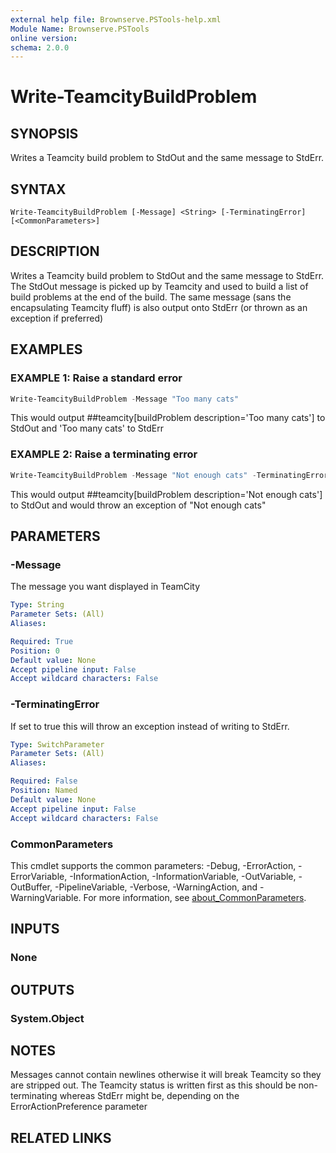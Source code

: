 ```yaml
---
external help file: Brownserve.PSTools-help.xml
Module Name: Brownserve.PSTools
online version:
schema: 2.0.0
---
```


# Write-TeamcityBuildProblem

## SYNOPSIS

Writes a Teamcity build problem to StdOut and the same message to StdErr.

## SYNTAX

```text
Write-TeamcityBuildProblem [-Message] <String> [-TerminatingError] [<CommonParameters>]
```

## DESCRIPTION

Writes a Teamcity build problem to StdOut and the same message to StdErr.
The StdOut message is picked up by Teamcity and used to build a list of build problems at the end of the build.
The same message (sans the encapsulating Teamcity fluff) is also output onto StdErr (or thrown as an exception if preferred)

## EXAMPLES

### EXAMPLE 1: Raise a standard error

```powershell
Write-TeamcityBuildProblem -Message "Too many cats"
```

This would output ##teamcity[buildProblem description='Too many cats'] to StdOut and 'Too many cats' to StdErr

### EXAMPLE 2: Raise a terminating error

```powershell
Write-TeamcityBuildProblem -Message "Not enough cats" -TerminatingError $true
```

This would output ##teamcity[buildProblem description='Not enough cats'] to StdOut and would throw an exception of "Not enough cats"

## PARAMETERS

### -Message

The message you want displayed in TeamCity

```yaml
Type: String
Parameter Sets: (All)
Aliases:

Required: True
Position: 0
Default value: None
Accept pipeline input: False
Accept wildcard characters: False
```

### -TerminatingError

If set to true this will throw an exception instead of writing to StdErr.

```yaml
Type: SwitchParameter
Parameter Sets: (All)
Aliases:

Required: False
Position: Named
Default value: None
Accept pipeline input: False
Accept wildcard characters: False
```

### CommonParameters

This cmdlet supports the common parameters: -Debug, -ErrorAction, -ErrorVariable, -InformationAction, -InformationVariable, -OutVariable, -OutBuffer, -PipelineVariable, -Verbose, -WarningAction, and -WarningVariable. For more information, see [about_CommonParameters](http://go.microsoft.com/fwlink/?LinkID=113216).

## INPUTS

### None

## OUTPUTS

### System.Object

## NOTES

Messages cannot contain newlines otherwise it will break Teamcity so they are stripped out.
The Teamcity status is written first as this should be non-terminating whereas StdErr might be, depending on the ErrorActionPreference parameter

## RELATED LINKS
